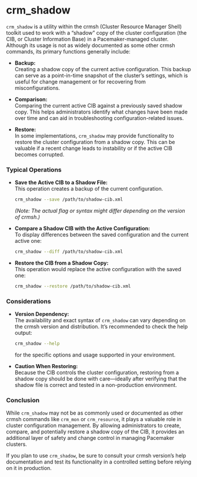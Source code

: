 # crm_shadow 
`crm_shadow` is a utility within the crmsh (Cluster Resource Manager Shell) toolkit used to work with a “shadow” copy of the cluster configuration (the CIB, or Cluster Information Base) in a Pacemaker-managed cluster. Although its usage is not as widely documented as some other crmsh commands, its primary functions generally include:

- **Backup:**  
  Creating a shadow copy of the current active configuration. This backup can serve as a point-in-time snapshot of the cluster’s settings, which is useful for change management or for recovering from misconfigurations.

- **Comparison:**  
  Comparing the current active CIB against a previously saved shadow copy. This helps administrators identify what changes have been made over time and can aid in troubleshooting configuration-related issues.

- **Restore:**  
  In some implementations, `crm_shadow` may provide functionality to restore the cluster configuration from a shadow copy. This can be valuable if a recent change leads to instability or if the active CIB becomes corrupted.

### Typical Operations

- **Save the Active CIB to a Shadow File:**  
  This operation creates a backup of the current configuration.
  ```bash
  crm_shadow --save /path/to/shadow-cib.xml
  ```
  *(Note: The actual flag or syntax might differ depending on the version of crmsh.)*

- **Compare a Shadow CIB with the Active Configuration:**  
  To display differences between the saved configuration and the current active one:
  ```bash
  crm_shadow --diff /path/to/shadow-cib.xml
  ```

- **Restore the CIB from a Shadow Copy:**  
  This operation would replace the active configuration with the saved one:
  ```bash
  crm_shadow --restore /path/to/shadow-cib.xml
  ```

### Considerations

- **Version Dependency:**  
  The availability and exact syntax of `crm_shadow` can vary depending on the crmsh version and distribution. It’s recommended to check the help output:
  ```bash
  crm_shadow --help
  ```
  for the specific options and usage supported in your environment.

- **Caution When Restoring:**  
  Because the CIB controls the cluster configuration, restoring from a shadow copy should be done with care—ideally after verifying that the shadow file is correct and tested in a non-production environment.

### Conclusion

While `crm_shadow` may not be as commonly used or documented as other crmsh commands like `crm_mon` or `crm_resource`, it plays a valuable role in cluster configuration management. By allowing administrators to create, compare, and potentially restore a shadow copy of the CIB, it provides an additional layer of safety and change control in managing Pacemaker clusters.

If you plan to use `crm_shadow`, be sure to consult your crmsh version’s help documentation and test its functionality in a controlled setting before relying on it in production.
